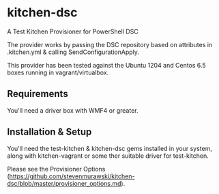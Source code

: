 # kitchen-dsc
A Test Kitchen Provisioner for PowerShell DSC

The provider works by passing the DSC repository based on attributes in .kitchen.yml & calling SendConfigurationApply.

This provider has been tested against the Ubuntu 1204 and Centos 6.5 boxes running in vagrant/virtualbox.

## Requirements
You'll need a driver box with WMF4 or greater. 

## Installation & Setup
You'll need the test-kitchen & kitchen-dsc gems installed in your system, along with kitchen-vagrant or some ther suitable driver for test-kitchen. 

Please see the Provisioner Options (https://github.com/stevenmurawski/kitchen-dsc/blob/master/provisioner_options.md).